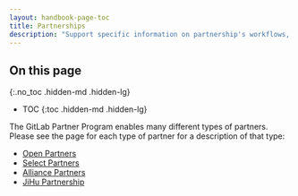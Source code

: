 ```yaml
---
layout: handbook-page-toc
title: Partnerships
description: "Support specific information on partnership's workflows, automations and processes."
---
```


## On this page
{:.no_toc .hidden-md .hidden-lg}

- TOC
{:toc .hidden-md .hidden-lg}

The GitLab Partner Program enables many different types of partners. Please
see the page for each type of partner for a description of that type:

* [Open Partners](open.html)
* [Select Partners](select.html)
* [Alliance Partners](alliance.html)
* [JiHu Partnership](jihu.html)
